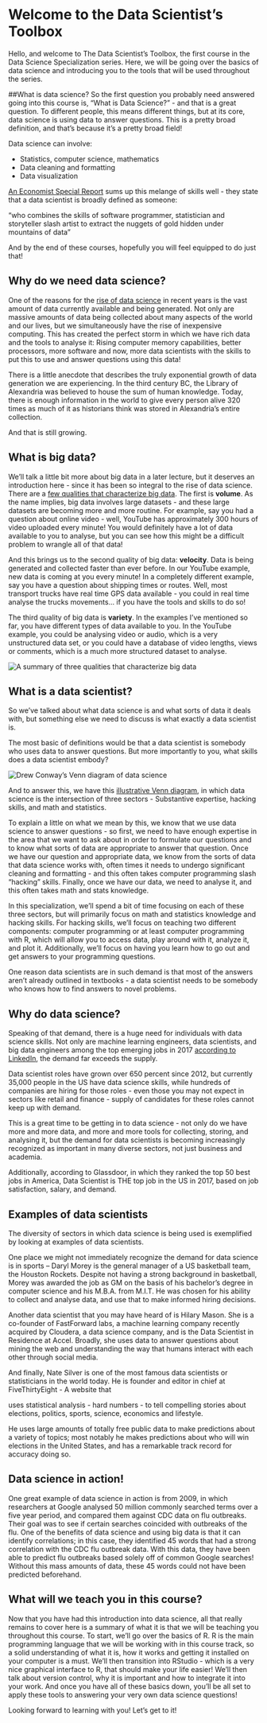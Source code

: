 # Welcome to the Data Scientist’s Toolbox
Hello, and welcome to The Data Scientist’s Toolbox, the first course in the Data Science Specialization series. Here, we will be going over the basics of data science and introducing you to the tools that will be used throughout the series.

##What is data science?
So the first question you probably need answered going into this course is, “What is Data Science?” - and that is a great question. To different people, this means different things, but at its core, data science is using data to answer questions. This is a pretty broad definition, and that’s because it’s a pretty broad field!

Data science can involve:
- Statistics, computer science, mathematics
- Data cleaning and formatting
- Data visualization

[An Economist Special Report](http://www.economist.com/node/15557443) sums up this melange of skills well - they state that a data scientist is broadly defined as someone:

“who combines the skills of software programmer, statistician and storyteller slash artist to extract the nuggets of gold hidden under mountains of data”

And by the end of these courses, hopefully you will feel equipped to do just that!

## Why do we need data science?
One of the reasons for the [rise of data science](https://www.forbes.com/sites/gilpress/2013/05/28/a-very-short-history-of-data-science/#2caa3a5055cf) in recent years is the vast amount of data currently available and being generated. Not only are massive amounts of data being collected about many aspects of the world and our lives, but we simultaneously have the rise of inexpensive computing. This has created the perfect storm in which we have rich data and the tools to analyse it: Rising computer memory capabilities, better processors, more software and now, more data scientists with the skills to put this to use and answer questions using this data!

There is a little anecdote that describes the truly exponential growth of data generation we are experiencing. In the third century BC, the Library of Alexandria was believed to house the sum of human knowledge. Today, there is enough information in the world to give every person alive 320 times as much of it as historians think was stored in Alexandria’s entire collection.

And that is still growing.

## What is big data?
We’ll talk a little bit more about big data in a later lecture, but it deserves an introduction here - since it has been so integral to the rise of data science. There are a [few qualities that characterize big data](https://www.forbes.com/sites/oreillymedia/2012/01/19/volume-velocity-variety-what-you-need-to-know-about-big-data/#6749ab021b6d). The first is **volume**. As the name implies, big data involves large datasets - and these large datasets are becoming more and more routine. For example, say you had a question about online video - well, YouTube has approximately 300 hours of video uploaded every minute! You would definitely have a lot of data available to you to analyse, but you can see how this might be a difficult problem to wrangle all of that data!

And this brings us to the second quality of big data: **velocity**. Data is being generated and collected faster than ever before. In our YouTube example, new data is coming at you every minute! In a completely different example, say you have a question about shipping times or routes. Well, most transport trucks have real time GPS data available - you could in real time analyse the trucks movements… if you have the tools and skills to do so!

The third quality of big data is **variety**. In the examples I’ve mentioned so far, you have different types of data available to you. In the YouTube example, you could be analysing video or audio, which is a very unstructured data set, or you could have a database of video lengths, views or comments, which is a much more structured dataset to analyse.

![A summary of three qualities that characterize big data](https://github.com/WelfareCheck/Data-Science-Foundations-using-R-Specialization/blob/master/1%20The%20Data%20Scientist's%20Toolbox/Week%201/2%20What%20is%20Data%20Science/1.png?raw=true)

## What is a data scientist?
So we’ve talked about what data science is and what sorts of data it deals with, but something else we need to discuss is what exactly a data scientist is.

The most basic of definitions would be that a data scientist is somebody who uses data to answer questions. But more importantly to you, what skills does a data scientist embody?

![Drew Conway’s Venn diagram of data science](https://github.com/WelfareCheck/Data-Science-Foundations-using-R-Specialization/blob/master/1%20The%20Data%20Scientist's%20Toolbox/Week%201/2%20What%20is%20Data%20Science/2.png?raw=true)

And to answer this, we have this [illustrative Venn diagram](http://drewconway.com/zia/2013/3/26/the-data-science-venn-diagram), in which data science is the intersection of three sectors - Substantive expertise, hacking skills, and math and statistics.

To explain a little on what we mean by this, we know that we use data science to answer questions - so first, we need to have enough expertise in the area that we want to ask about in order to formulate our questions and to know what sorts of data are appropriate to answer that question. Once we have our question and appropriate data, we know from the sorts of data that data science works with, often times it needs to undergo significant cleaning and formatting - and this often takes computer programming slash “hacking” skills. Finally, once we have our data, we need to analyse it, and this often takes math and stats knowledge.

In this specialization, we’ll spend a bit of time focusing on each of these three sectors, but will primarily focus on math and statistics knowledge and hacking skills. For hacking skills, we’ll focus on teaching two different components: computer programming or at least computer programming with R, which will allow you to access data, play around with it, analyze it, and plot it. Additionally, we’ll focus on having you learn how to go out and get answers to your programming questions.

One reason data scientists are in such demand is that most of the answers aren’t already outlined in textbooks - a data scientist needs to be somebody who knows how to find answers to novel problems.

## Why do data science?
Speaking of that demand, there is a huge need for individuals with data science skills. Not only are machine learning engineers, data scientists, and big data engineers among the top emerging jobs in 2017 [according to LinkedIn](https://economicgraph.linkedin.com/research/LinkedIns-2017-US-Emerging-Jobs-Report), the demand far exceeds the supply.

Data scientist roles have grown over 650 percent since 2012, but currently 35,000 people in the US have data science skills, while hundreds of companies are hiring for those roles - even those you may not expect in sectors like retail and finance - supply of candidates for these roles cannot keep up with demand.

This is a great time to be getting in to data science - not only do we have more and more data, and more and more tools for collecting, storing, and analysing it, but the demand for data scientists is becoming increasingly recognized as important in many diverse sectors, not just business and academia.

Additionally, according to Glassdoor, in which they ranked the top 50 best jobs in America, Data Scientist is THE top job in the US in 2017, based on job satisfaction, salary, and demand.

## Examples of data scientists
The diversity of sectors in which data science is being used is exemplified by looking at examples of data scientists.

One place we might not immediately recognize the demand for data science is in sports – Daryl Morey is the general manager of a US basketball team, the Houston Rockets. Despite not having a strong background in basketball, Morey was awarded the job as GM on the basis of his bachelor’s degree in computer science and his M.B.A. from M.I.T. He was chosen for his ability to collect and analyse data, and use that to make informed hiring decisions.

Another data scientist that you may have heard of is Hilary Mason. She is a co-founder of FastForward labs, a machine learning company recently acquired by Cloudera, a data science company, and is the Data Scientist in Residence at Accel. Broadly, she uses data to answer questions about mining the web and understanding the way that humans interact with each other through social media.

And finally, Nate Silver is one of the most famous data scientists or statisticians in the world today. He is founder and editor in chief at FiveThirtyEight - A website that

uses statistical analysis - hard numbers - to tell compelling stories about elections, politics, sports, science, economics and lifestyle.

He uses large amounts of totally free public data to make predictions about a variety of topics; most notably he makes predictions about who will win elections in the United States, and has a remarkable track record for accuracy doing so.

## Data science in action!
One great example of data science in action is from 2009, in which researchers at Google analysed 50 million commonly searched terms over a five year period, and compared them against CDC data on flu outbreaks. Their goal was to see if certain searches coincided with outbreaks of the flu. One of the benefits of data science and using big data is that it can identify correlations; in this case, they identified 45 words that had a strong correlation with the CDC flu outbreak data. With this data, they have been able to predict flu outbreaks based solely off of common Google searches! Without this mass amounts of data, these 45 words could not have been predicted beforehand.

## What will we teach you in this course?
Now that you have had this introduction into data science, all that really remains to cover here is a summary of what it is that we will be teaching you throughout this course. To start, we’ll go over the basics of R. R is the main programming language that we will be working with in this course track, so a solid understanding of what it is, how it works and getting it installed on your computer is a must. We’ll then transition into RStudio - which is a very nice graphical interface to R, that should make your life easier! We’ll then talk about version control, why it is important and how to integrate it into your work. And once you have all of these basics down, you’ll be all set to apply these tools to answering your very own data science questions!

Looking forward to learning with you! Let’s get to it!
